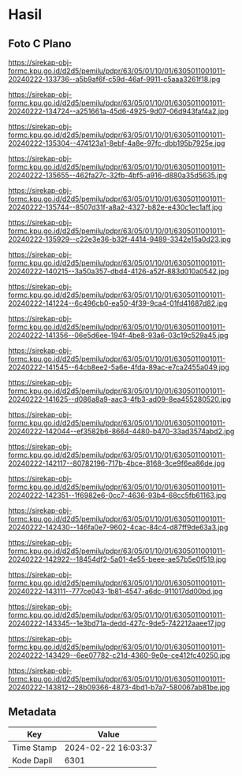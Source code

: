 # Hasil

## Foto C Plano

https://sirekap-obj-formc.kpu.go.id/d2d5/pemilu/pdpr/63/05/01/10/01/6305011001011-20240222-133736--a5b9af6f-c59d-46af-9911-c5aaa3261f18.jpg

https://sirekap-obj-formc.kpu.go.id/d2d5/pemilu/pdpr/63/05/01/10/01/6305011001011-20240222-134724--a251661a-45d6-4925-9d07-06d943faf4a2.jpg

https://sirekap-obj-formc.kpu.go.id/d2d5/pemilu/pdpr/63/05/01/10/01/6305011001011-20240222-135304--474123a1-8ebf-4a8e-97fc-dbb195b7925e.jpg

https://sirekap-obj-formc.kpu.go.id/d2d5/pemilu/pdpr/63/05/01/10/01/6305011001011-20240222-135655--462fa27c-32fb-4bf5-a916-d880a35d5635.jpg

https://sirekap-obj-formc.kpu.go.id/d2d5/pemilu/pdpr/63/05/01/10/01/6305011001011-20240222-135744--8507d31f-a8a2-4327-b82e-e430c1ec1aff.jpg

https://sirekap-obj-formc.kpu.go.id/d2d5/pemilu/pdpr/63/05/01/10/01/6305011001011-20240222-135929--c22e3e36-b32f-4414-9489-3342e15a0d23.jpg

https://sirekap-obj-formc.kpu.go.id/d2d5/pemilu/pdpr/63/05/01/10/01/6305011001011-20240222-140215--3a50a357-dbd4-4126-a52f-883d010a0542.jpg

https://sirekap-obj-formc.kpu.go.id/d2d5/pemilu/pdpr/63/05/01/10/01/6305011001011-20240222-141224--6c496cb0-ea50-4f39-9ca4-01fd41687d82.jpg

https://sirekap-obj-formc.kpu.go.id/d2d5/pemilu/pdpr/63/05/01/10/01/6305011001011-20240222-141356--06e5d6ee-194f-4be8-93a6-03c19c529a45.jpg

https://sirekap-obj-formc.kpu.go.id/d2d5/pemilu/pdpr/63/05/01/10/01/6305011001011-20240222-141545--64cb8ee2-5a6e-4fda-89ac-e7ca2455a049.jpg

https://sirekap-obj-formc.kpu.go.id/d2d5/pemilu/pdpr/63/05/01/10/01/6305011001011-20240222-141625--d086a8a9-aac3-4fb3-ad09-8ea455280520.jpg

https://sirekap-obj-formc.kpu.go.id/d2d5/pemilu/pdpr/63/05/01/10/01/6305011001011-20240222-142044--ef3582b6-8664-4480-b470-33ad3574abd2.jpg

https://sirekap-obj-formc.kpu.go.id/d2d5/pemilu/pdpr/63/05/01/10/01/6305011001011-20240222-142117--80782196-717b-4bce-8168-3ce9f6ea86de.jpg

https://sirekap-obj-formc.kpu.go.id/d2d5/pemilu/pdpr/63/05/01/10/01/6305011001011-20240222-142351--1f6982e6-0cc7-4636-93b4-68cc5fb61163.jpg

https://sirekap-obj-formc.kpu.go.id/d2d5/pemilu/pdpr/63/05/01/10/01/6305011001011-20240222-142430--146fa0e7-9602-4cac-84c4-d87ff9de63a3.jpg

https://sirekap-obj-formc.kpu.go.id/d2d5/pemilu/pdpr/63/05/01/10/01/6305011001011-20240222-142922--18454df2-5a01-4e55-beee-ae57b5e0f519.jpg

https://sirekap-obj-formc.kpu.go.id/d2d5/pemilu/pdpr/63/05/01/10/01/6305011001011-20240222-143111--777ce043-1b81-4547-a6dc-911017dd00bd.jpg

https://sirekap-obj-formc.kpu.go.id/d2d5/pemilu/pdpr/63/05/01/10/01/6305011001011-20240222-143345--1e3bd71a-dedd-427c-9de5-742212aaee17.jpg

https://sirekap-obj-formc.kpu.go.id/d2d5/pemilu/pdpr/63/05/01/10/01/6305011001011-20240222-143429--6ee07782-c21d-4360-9e0e-ce412fc40250.jpg

https://sirekap-obj-formc.kpu.go.id/d2d5/pemilu/pdpr/63/05/01/10/01/6305011001011-20240222-143812--28b09366-4873-4bd1-b7a7-580067ab81be.jpg


## Metadata

| Key        | Value               |
| ---------- | ------------------- |
| Time Stamp | 2024-02-22 16:03:37 |
| Kode Dapil | 6301                |



